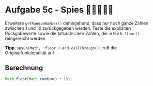 # Aufgabe 5c - Spies 🕵️‍♀️🕵🏽‍♂️

Erweitere `getRandomNumber()` dahingehend, dass nur noch ganze Zahlen zwischen 1 und 10 zurückgegeben werden. Teste die expliziten Rückgabewerte sowie die tatsächlichen Zahlen, die in `Math.floor()` reingereicht werden

**Tipp**: `spyOn(Math, 'floor').and.callThrough();` ruft die Originalfunktionalität auf

## Berechnung

```javascript
Math.floor(Math.random() * 10);
```

